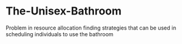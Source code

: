 # The-Unisex-Bathroom

Problem in resource allocation finding strategies that can be used in scheduling individuals to use the bathroom

